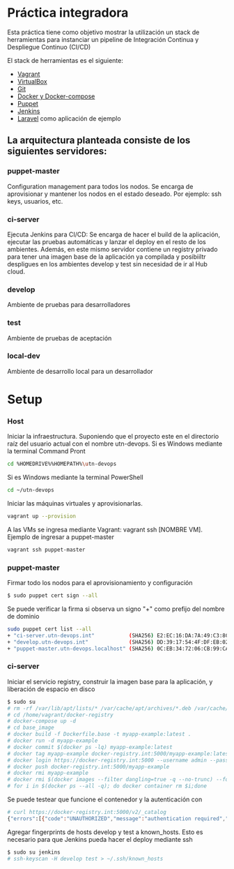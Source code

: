 # Práctica integradora

Esta práctica tiene como objetivo mostrar la utilización un stack de herramientas para instanciar un pipeline de Integración Continua y Despliegue Continuo (CI/CD)

El stack de herramientas es el siguiente:
  - [Vagrant](https://www.vagrantup.com/)
  - [VirtualBox](https://www.virtualbox.org/)
  - [Git](https://git-scm.com/)
  - [Docker y Docker-compose](https://www.docker.com/)
  - [Puppet](https://puppet.com/)
  - [Jenkins](https://jenkins.io/)
  - [Laravel](https://laravel.com/) como aplicación de ejemplo

## La arquitectura planteada consiste de los siguientes servidores:
### puppet-master
Configuration management para todos los nodos. Se encarga de aprovisionar y mantener los nodos en el estado deseado. Por ejemplo: ssh keys, usuarios, etc.
### ci-server
Ejecuta Jenkins para CI/CD: Se encarga de hacer el build de la aplicación, ejecutar las pruebas automáticas y lanzar el deploy en el resto de los ambientes.
Además, en este mismo servidor contiene un registry privado para tener una imagen base de la aplicación ya compilada y posibiiltr despligues en los ambientes develop y test sin necesidad de ir al Hub cloud.
### develop
Ambiente de pruebas para desarrolladores
### test
Ambiente de pruebas de aceptación
### local-dev
Ambiente de desarrollo local para un desarrollador

# Setup

### Host
Iniciar la infraestructura. Suponiendo que el proyecto este en el directorio raíz del usuario actual con el nombre utn-devops.
Si es Windows mediante la terminal Command Pront
```sh
cd %HOMEDRIVE%%HOMEPATH%\utn-devops
```
Si es Windows mediante la terminal PowerShell
```sh
cd ~/utn-devops
```
Iniciar las máquinas virtuales y aprovisionarlas.
```sh
vagrant up --provision
```
A las VMs se ingresa mediante Vagrant: vagrant ssh [NOMBRE VM].
Ejemplo de ingresar a puppet-master
```sh
vagrant ssh puppet-master
```

### puppet-master
Firmar todo los nodos para el aprovisionamiento y configuración
```sh
$ sudo puppet cert sign --all
```
Se puede verificar la firma si observa un signo "+" como prefijo del nombre de dominio
```sh
sudo puppet cert list --all
+ "ci-server.utn-devops.int"           (SHA256) E2:EC:16:DA:7A:49:C3:8C:FC:0A:46:13:10:27:37:3C:5D:93:55:D6:7D:3D:BD:CE:75:3B:BE:08:E8:25:C5:62
+ "develop.utn-devops.int"             (SHA256) DD:39:17:54:4F:DF:EB:02:25:92:6A:4B:F6:32:5A:64:0E:89:ED:E1:2A:E9:51:E8:82:0B:F5:47:23:A2:47:7C
+ "puppet-master.utn-devops.localhost" (SHA256) 0C:EB:34:72:06:CB:99:CA:9D:D7:AC:E3:7A:B7:9D:0B:43:11:BD:7D:9E:60:C4:79:2D:5A:24:A3:A2:BB:D2:48 (alt names: "DNS:puppet", "DNS:puppet-master", "DNS:puppet-master.utn-devops.localhost")
```

### ci-server
Iniciar el servicio registry, construir la imagen base para la aplicación, y liberación de espacio en disco
```sh
$ sudo su
# rm -rf /var/lib/apt/lists/* /var/cache/apt/archives/*.deb /var/cache/apt/archives/partial/*.deb /var/cache/apt/*.bin
# cd /home/vagrant/docker-registry
# docker-compose up -d
# cd base_image
# docker build -f Dockerfile.base -t myapp-example:latest .
# docker run -d myapp-example
# docker commit $(docker ps -lq) myapp-example:latest
# docker tag myapp-example docker-registry.int:5000/myapp-example:latest
# docker login https://docker-registry.int:5000 --username admin --password admin
# docker push docker-registry.int:5000/myapp-example
# docker rmi myapp-example
# docker rmi $(docker images --filter dangling=true -q --no-trunc) --force
# for i in $(docker ps --all -q); do docker container rm $i;done
```

Se puede testear que funcione el contenedor y la autenticación con
```sh
# curl https://docker-registry.int:5000/v2/_catalog
{"errors":[{"code":"UNAUTHORIZED","message":"authentication required","detail":[{"Type":"registry","Class":"","Name":"catalog","Action":"*"}]}]}
```

Agregar fingerprints de hosts develop y test a known_hosts. Esto es necesario para que Jenkins pueda hacer el deploy mediante ssh
```sh
$ sudo su jenkins
# ssh-keyscan -H develop test > ~/.ssh/known_hosts
```
